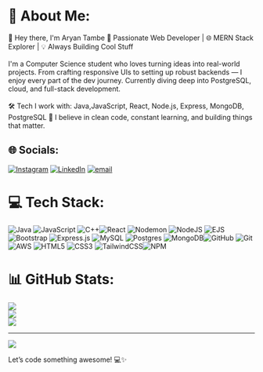# 💫 About Me:
👋 Hey there, I'm Aryan Tambe 🚀 Passionate Web Developer | 🌐 MERN Stack Explorer | 💡 Always Building Cool Stuff<br><br>I'm a Computer Science student who loves turning ideas into real-world projects. From crafting responsive UIs to setting up robust backends — I enjoy every part of the dev journey. Currently diving deep into PostgreSQL, cloud, and full-stack development.<br><br>🛠 Tech I work with: Java,JavaScript, React, Node.js, Express, MongoDB, PostgreSQL 📌 I believe in clean code, constant learning, and building things that matter.


## 🌐 Socials:
[![Instagram](https://img.shields.io/badge/Instagram-%23E4405F.svg?logo=Instagram&logoColor=white)](https://instagram.com/aryan__tambe__) [![LinkedIn](https://img.shields.io/badge/LinkedIn-%230077B5.svg?logo=linkedin&logoColor=white)](https://linkedin.com/in//aryan-tambe/) [![email](https://img.shields.io/badge/Email-D14836?logo=gmail&logoColor=white)](mailto:aryan.tambe04@gmail.com) 

# 💻 Tech Stack:
![Java](https://img.shields.io/badge/java-%23ED8B00.svg?style=plastic&logo=openjdk&logoColor=white) ![JavaScript](https://img.shields.io/badge/javascript-%23323330.svg?style=plastic&logo=javascript&logoColor=%23F7DF1E) ![C++](https://img.shields.io/badge/c++-%2300599C.svg?style=plastic&logo=c%2B%2B&logoColor=white)![React](https://img.shields.io/badge/react-%2320232a.svg?style=plastic&logo=react&logoColor=%2361DAFB) ![Nodemon](https://img.shields.io/badge/NODEMON-%23323330.svg?style=plastic&logo=nodemon&logoColor=%BBDEAD) ![NodeJS](https://img.shields.io/badge/node.js-6DA55F?style=plastic&logo=node.js&logoColor=white) ![EJS](https://img.shields.io/badge/ejs-%23B4CA65.svg?style=plastic&logo=ejs&logoColor=black) ![Bootstrap](https://img.shields.io/badge/bootstrap-%238511FA.svg?style=plastic&logo=bootstrap&logoColor=white) ![Express.js](https://img.shields.io/badge/express.js-%23404d59.svg?style=plastic&logo=express&logoColor=%2361DAFB) ![MySQL](https://img.shields.io/badge/mysql-4479A1.svg?style=plastic&logo=mysql&logoColor=white) ![Postgres](https://img.shields.io/badge/postgres-%23316192.svg?style=plastic&logo=postgresql&logoColor=white) ![MongoDB](https://img.shields.io/badge/MongoDB-%234ea94b.svg?style=plastic&logo=mongodb&logoColor=white)![GitHub](https://img.shields.io/badge/github-%23121011.svg?style=plastic&logo=github&logoColor=white) ![Git](https://img.shields.io/badge/git-%23F05033.svg?style=plastic&logo=git&logoColor=white) ![AWS](https://img.shields.io/badge/AWS-%23FF9900.svg?style=plastic&logo=amazon-aws&logoColor=white) ![HTML5](https://img.shields.io/badge/html5-%23E34F26.svg?style=plastic&logo=html5&logoColor=white) ![CSS3](https://img.shields.io/badge/css3-%231572B6.svg?style=plastic&logo=css3&logoColor=white) ![TailwindCSS](https://img.shields.io/badge/tailwindcss-%2338B2AC.svg?style=plastic&logo=tailwind-css&logoColor=white)![NPM](https://img.shields.io/badge/NPM-%23CB3837.svg?style=plastic&logo=npm&logoColor=white) 
# 📊 GitHub Stats:
![](https://github-readme-stats.vercel.app/api?username=aryantambe&theme=dark&hide_border=false&include_all_commits=false&count_private=false)<br/>
![](https://nirzak-streak-stats.vercel.app/?user=aryantambe&theme=dark&hide_border=false)<br/>
![](https://github-readme-stats.vercel.app/api/top-langs/?username=aryantambe&theme=dark&hide_border=false&include_all_commits=false&count_private=false&layout=compact)

---
[![](https://visitcount.itsvg.in/api?id=aryantambe&icon=0&color=0)](https://visitcount.itsvg.in)

Let’s code something awesome! 💻✨


<!-- Proudly created with GPRM ( https://gprm.itsvg.in ) -->
